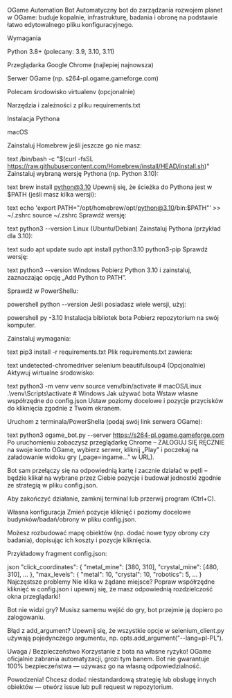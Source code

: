 OGame Automation Bot
Automatyczny bot do zarządzania rozwojem planet w OGame: buduje kopalnie, infrastrukturę, badania i obronę na podstawie łatwo edytowalnego pliku konfiguracyjnego.

Wymagania

Python 3.8+ (polecany: 3.9, 3.10, 3.11)

Przeglądarka Google Chrome (najlepiej najnowsza)

Serwer OGame (np. s264-pl.ogame.gameforge.com)

Polecam środowisko virtualenv (opcjonalnie)

Narzędzia i zależności z pliku requirements.txt

Instalacja Pythona

macOS

Zainstaluj Homebrew jeśli jeszcze go nie masz:

text
/bin/bash -c "$(curl -fsSL https://raw.githubusercontent.com/Homebrew/install/HEAD/install.sh)"
Zainstaluj wybraną wersję Pythona (np. Python 3.10):

text
brew install python@3.10
Upewnij się, że ścieżka do Pythona jest w $PATH (jeśli masz kilka wersji):

text
echo 'export PATH="/opt/homebrew/opt/python@3.10/bin:$PATH"' >> ~/.zshrc
source ~/.zshrc
Sprawdź wersję:

text
python3 --version
Linux (Ubuntu/Debian)
Zainstaluj Pythona (przykład dla 3.10):

text
sudo apt update
sudo apt install python3.10 python3-pip
Sprawdź wersję:

text
python3 --version
Windows
Pobierz Python 3.10 i zainstaluj, zaznaczając opcję „Add Python to PATH”.

Sprawdź w PowerShellu:

powershell
python --version
Jeśli posiadasz wiele wersji, użyj:

powershell
py -3.10
Instalacja bibliotek bota
Pobierz repozytorium na swój komputer.

Zainstaluj wymagania:

text
pip3 install -r requirements.txt
Plik requirements.txt zawiera:

text
undetected-chromedriver
selenium
beautifulsoup4
(Opcjonalnie) Aktywuj wirtualne środowisko:

text
python3 -m venv venv
source venv/bin/activate   # macOS/Linux
.\venv\Scripts\activate    # Windows
Jak używać bota
Wstaw własne współrzędne do config.json
Ustaw poziomy docelowe i pozycje przycisków do kliknięcia zgodnie z Twoim ekranem.

Uruchom z terminala/PowerShella (podaj swój link serwera OGame):

text
python3 ogame_bot.py --server https://s264-pl.ogame.gameforge.com
Po uruchomieniu zobaczysz przeglądarkę Chrome –
ZALOGUJ SIĘ RĘCZNIE na swoje konto OGame, wybierz serwer, kliknij „Play” i poczekaj na załadowanie widoku gry („page=ingame...” w URL).

Bot sam przełączy się na odpowiednią kartę i zacznie działać w pętli –
będzie klikał na wybrane przez Ciebie pozycje i budował jednostki zgodnie ze strategią w pliku config.json.

Aby zakończyć działanie, zamknij terminal lub przerwij program (Ctrl+C).

Własna konfiguracja
Zmień pozycje kliknięć i poziomy docelowe budynków/badań/obrony w pliku config.json.

Możesz rozbudować mapę obiektów (np. dodać nowe typy obrony czy badania), dopisując ich koszty i pozycje kliknięcia.

Przykładowy fragment config.json:

json
"click_coordinates": {
  "metal_mine": [380, 310],
  "crystal_mine": [480, 310],
  ...
},
"max_levels": {
  "metal": 10,
  "crystal": 10,
  "robotics": 5,
  ...
}
Najczęstsze problemy
Nie klika w żądane miejsce?
Popraw współrzędne kliknięć w config.json i upewnij się, że masz odpowiednią rozdzielczość okna przeglądarki!

Bot nie widzi gry?
Musisz samemu wejść do gry, bot przejmie ją dopiero po zalogowaniu.

Błąd z add_argument?
Upewnij się, że wszystkie opcje w selenium_client.py używają pojedynczego argumentu, np. opts.add_argument("--lang=pl-PL").

Uwaga / Bezpieczeństwo
Korzystanie z bota na własne ryzyko!
OGame oficjalnie zabrania automatyzacji, grozi tym banem. Bot nie gwarantuje 100% bezpieczeństwa — używasz go na własną odpowiedzialność.

Powodzenia!
Chcesz dodać niestandardową strategię lub obsługę innych obiektów — otwórz issue lub pull request w repozytorium.
